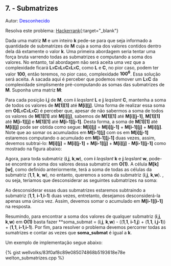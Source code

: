 ## 7. - Submatrizes
<div id="submatrizes"></div>

Autor: <font color = "blue">Desconhecido</font>

Resolva este problema: [Hackerrank][hackerrank-i]{:target="_blank"}

Dada uma matriz **M** e um inteiro **k** pede-se para que seja informado a quantidade de submatrizes de **M** cuja a soma dos valores contidos dentro dela dá extamente o valor **k**. Uma primeira abordagem seria tentar uma força bruta varrendo todas as submatrizes e computando a soma dos valores. No entanto, tal abordagem não será aceita uma vez que a complexidade ficará **L**x**C**x**L**x**C**x**L**x**C**, como **L** e **C**, no pior caso, podem ter valor **100**, então teremos, no pior caso, complexidade **$100^6$**. Essa solução será aceita. A sacada aqui é perceber que podemos remover um **L**x**C** da complexidade simplismente  pré-computando as somas das submatrizes de **M**. Suponha uma matriz **M**:


Para cada posição **i**,**j** de **M**, com **i** $leqslant$ **L** e **j** $leqslant$ **C**, mantenha a soma de todos os valores de **M\[1]\[1]** até **M\[i]\[j]**. Uma forma de realizar essa soma em **O(L**x**C**x**L**x**C**) é perceber que, apesar de não sabermos a soma de todos os valores de  **M\[1]\[1]** até **M\[i]\[j]**, sabemos de **M\[1]\[1]** até **M\[i]\[j-1]**, **M\[1]\[1]** até **M\[i-1]\[j]** e  **M\[1]\[1]** até **M\[i-1]\[j-1]**. Desta forma, a soma de **M\[1]\[1]** até **M\[i]\[j]** pode ser obtida como segue: **M\[i]\[j]** = **M\[i]\[j-1]** + **M\[i-1]\[j]** +  **M\[i]\[j]**. Note que ao somar os acumulados em **M\[i-1]\[j]** com os em **M\[i]\[j-1]** estaremos computando o acumulado em **M\[i-1]\[j-1]** duas vezes, assim, devemos subtrai-lo:  **M\[i]\[j]** = **M\[i]\[j-1]** + **M\[i-1]\[j]** +  **M\[i]\[j]** - **M\[i-1]\[j-1]** como mostrado na figura abaixo:

Agora, para toda submatriz (**i**,**j**, **k**,**w**), com **i** $leqslant$ **k** e **j** $leqslant$ **w**, pode-se encontrar a soma dos valores dessa submatriz em **O(1)**. A célula **M\[k]\[w]**, como definido anteriormente, terá a soma de todas as células da submatriz (**1**,**1**, **k**, **w**), no entanto, queremos a soma da submatriz (**i**,**j**, **k**,**w**). , ou seja, teriamos que desconsiderar as seguintes submatrizes na soma:

Ao desconsiderar essas duas submatrizes estaremos subtraindo a submatriz (**1**,**1**, **i-1**,**i-1**) duas vezes, entretanto, desejamos desconsiderá-la apenas uma única vez. Assim, devemos somar o acumulado em **M\[i-1]\[i-1]** na resposta. 

Resumindo, para encontrar a soma dos valores de qualquer submatriz (**i**,**j**, **k**,**w**) em **O(1)** basta fazer **soma_submat = (**i**,**j**, **k**,**w**) - ((**1**,**1**, **i-1**,**j**) + (**1**,**1**, **i**,**j-1**)) + (**1**,**1**, **i-1**,**i-1**). Por fim, para resolver o problema devemos percorrer todas as sumatrizes e contar as vezes que **soma_submat** é igual a **k**. 

Um exemplo de implementação segue abaixo:

{% gist wellvolks/83f0af8c89e085074868b5193618e78e welton_submatrizes.cpp %}

[hackerrank-i]: https://www.hackerrank.com/contests/gogeo-problemas-ja-utilizados-em-avaliacoes/challenges/submatrizes
